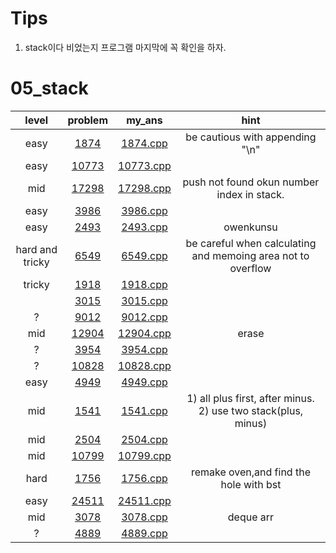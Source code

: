 # Tips
1. stack이다 비었는지 프로그램 마지막에 꼭 확인을 하자.

# 05_stack
| level | problem | my_ans | hint |
| :--: | :--: | :--: | :--: |
| easy | [1874](https://www.acmicpc.net/problem/1874) | [1874.cpp](./1874/1874.cpp) | be cautious with appending "\n" |
| easy | [10773](https://www.acmicpc.net/problem/10773) | [10773.cpp](./10773/10773.cpp) |  |
| mid | [17298](https://www.acmicpc.net/problem/17298) | [17298.cpp](./17298/17298.cpp) | push not found okun number index in stack. |
| easy | [3986](https://www.acmicpc.net/problem/3986) | [3986.cpp](./3986/3986.cpp) |  |
| easy | [2493](https://www.acmicpc.net/problem/2493) | [2493.cpp](./2493/2493.cpp) | owenkunsu |
| hard and tricky | [6549](https://www.acmicpc.net/problem/6549) | [6549.cpp](./6549/6549.cpp) | be careful when calculating and memoing area not to overflow |
| tricky | [1918](https://www.acmicpc.net/problem/1918) | [1918.cpp](./1918/1918.cpp) |  |
|  | [3015](https://www.acmicpc.net/problem/3015) | [3015.cpp](./3015/3015.cpp) |  |
| ? | [9012](https://www.acmicpc.net/problem/9012) | [9012.cpp](./9012/9012.cpp) |  |
| mid | [12904](https://www.acmicpc.net/problem/12904) | [12904.cpp](./12904/12904.cpp) | erase |
| ? | [3954](https://www.acmicpc.net/problem/3954) | [3954.cpp](./3954/3954.cpp) |  |
| ? | [10828](https://www.acmicpc.net/problem/10828) | [10828.cpp](./10828/10828.cpp) |  |
| easy | [4949](https://www.acmicpc.net/problem/4949) | [4949.cpp](./4949/4949.cpp) |  |
| mid | [1541](https://www.acmicpc.net/problem/1541) | [1541.cpp](./1541/1541.cpp) | 1) all plus first, after minus. 2) use two stack(plus, minus) |
| mid | [2504](https://www.acmicpc.net/problem/2504) | [2504.cpp](./2504/2504.cpp) |  |
| mid | [10799](https://www.acmicpc.net/problem/10799) | [10799.cpp](./10799/10799.cpp) |  |
| hard | [1756](https://www.acmicpc.net/problem/1756) | [1756.cpp](./1756/1756.cpp) | remake oven,and find the hole with bst |
| easy | [24511](https://www.acmicpc.net/problem/24511) | [24511.cpp](./24511/24511.cpp) |  |
| mid | [3078](https://www.acmicpc.net/problem/3078) | [3078.cpp](./3078/3078.cpp) | deque arr |
| ? | [4889](https://www.acmicpc.net/problem/4889) | [4889.cpp](./4889/4889.cpp) |  |
